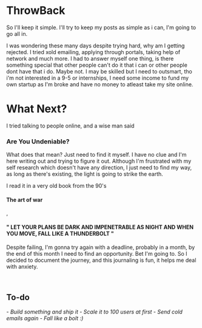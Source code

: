 <h1>ThrowBack</h1>
<p>So I'll keep it simple. I'll try to keep my posts as simple as i can, I'm going to go all in.<p/>
I was wondering these many days despite trying hard, why am I getting rejected. 
I tried xold emailing, applying through portals, taking help of network and much more. 
I had to answer myself one thing, is there something special that other people can't do it that i can or other people dont have that i do.
Maybe not. I may be skilled but I need to outsmart, tho i'm not interested in a 9-5 or internships, I need some income to fund my own startup as I'm broke and have no money to atleast take my site online.

<br>

<h1>What Next?</h1>
I tried talking to people online, and a wise man said <h3>Are You Undeniable?</h3>
What does that mean?
Just need to find it myself. I have no clue and I'm here writing out and trying to figure it out.
Although I'm frustrated with my self research which doesn't have any direction, I just need to find my way, as long as there's existing, the light is going to strike the earth.

I read it in a very old book from the 90's <h4>The art of war</h4>, <h4> " LET YOUR PLANS BE DARK AND IMPENETRABLE AS NIGHT AND WHEN YOU MOVE, FALL LIKE A THUNDERBOLT " </h4>

Despite failing, I'm gonna try again with a deadline, probably in a month, by the end of this month I need to find an opportunity.
Bet I'm going to. So I decided to document the journey, and this journaling is fun, it helps me deal with anxiety.

<br>
<h2>To-do</h2>
 - <i>Build something and ship it</i>
 - <i>Scale it to 100 users at first</i>
 - <i>Send cold emails again</i>
 - <i>Fall like a bolt :)</i>
